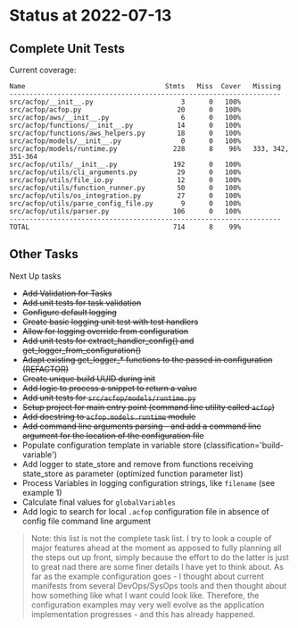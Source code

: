# Status at 2022-07-13

## Complete Unit Tests

Current coverage:

```text
Name                                   Stmts   Miss  Cover   Missing
--------------------------------------------------------------------
src/acfop/__init__.py                      3      0   100%
src/acfop/acfop.py                        20      0   100%
src/acfop/aws/__init__.py                  6      0   100%
src/acfop/functions/__init__.py           14      0   100%
src/acfop/functions/aws_helpers.py        18      0   100%
src/acfop/models/__init__.py               0      0   100%
src/acfop/models/runtime.py              228      8    96%   333, 342, 351-364
src/acfop/utils/__init__.py              192      0   100%
src/acfop/utils/cli_arguments.py          29      0   100%
src/acfop/utils/file_io.py                12      0   100%
src/acfop/utils/function_runner.py        50      0   100%
src/acfop/utils/os_integration.py         27      0   100%
src/acfop/utils/parse_config_file.py       9      0   100%
src/acfop/utils/parser.py                106      0   100%
--------------------------------------------------------------------
TOTAL                                    714      8    99%
```

## Other Tasks

Next Up tasks

* ~~Add Validation for Tasks~~
* ~~Add unit tests for task validation~~
* ~~Configure default logging~~
* ~~Create basic logging unit test with test handlers~~
* ~~Allow for logging override from configuration~~
* ~~Add unit tests for extract_handler_config() and get_logger_from_configuration()~~
* ~~Adapt existing get_logger_* functions to the passed in configuration (REFACTOR)~~
* ~~Create unique build UUID during init~~
* ~~Add logic to process a snippet to return a value~~
* ~~Add unit tests for `src/acfop/models/runtime.py`~~
* ~~Setup project for main entry point (command line utility called `acfop`)~~
* ~~Add docstring to `acfop.models.runtime` module~~
* ~~Add command line arguments parsing - and add a command line argument for the location of the configuration file~~
* Populate configuration template in variable store (classification='build-variable')
* Add logger to state_store and remove from functions receiving state_store as parameter (optimized function parameter list)
* Process Variables in logging configuration strings, like `filename` (see example 1)
* Calculate final values for `globalVariables`
* Add logic to search for local `.acfop` configuration file in absence of config file command line argument

> Note: this list is not the complete task list. I try to look a couple of major features ahead at the moment as apposed to fully planning all the steps out up front, simply because the effort to do the latter is just to great nad there are some finer details I have yet to think about. As far as the example configuration goes - I thought about current manifests from several DevOps/SysOps tools and then thought about how something like what I want could look like. Therefore, the configuration examples may very well evolve as the application implementation progresses - and this has already happened.



